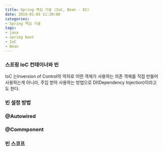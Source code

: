 ```yaml
---
title: Spring 핵심 기술 (IoC, Bean - 01)
date: 2019-01-05 11:30:00
categories:
- Spring 핵심 기술
tags:
- java
- spring boot
- IoC
- Bean
---
```


### 스프링 IoC 컨테이너와 빈

IoC 는Inversion of Control의 약자로 어떤 객체가 사용하는 의존 객체를 직접 만들어 사용하는게 아니라, 주입 받아 사용하는 방법으로 DI(Dependency Injection)이라고도 한다.

<!--more-->  



### 빈 설정 방법

### @Autowired

### @Commponent

### 빈 스코프
